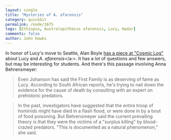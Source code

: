 ```yaml
---
layout: single 
title: "Mysteries of A. afarensis" 
category: quickbit
permalink: /node/1675
tags: [Ethiopia, Australopithecus afarensis, Lucy, Hadar] 
comments: false 
author: John Hawks 
---
```


In honor of Lucy's move to Seattle, Alan Boyle <a href="http://cosmiclog.msnbc.msn.com/archive/2008/10/06/1491327.aspx">has a piece at "Cosmic Log"</a> about Lucy and <i>A. afarensis</i></a:>. It has a lot of questions and few answers, but may be interesting for students. And there's this passage involving Anna Behrensmeyer: 

<blockquote>Even Johanson has said the First Family is as deserving of fame as Lucy. According to South African reports, he's trying to nail down the evidence for the cause of death by consulting with an expert on prehistoric predators.</blockquote>

<blockquote>In the past, investigators have suggested that the entire troop of hominids might have died in a flash flood, or were done in by a bout of food poisoning. But Behrensmeyer said the current prevailing theory is that they were the victims of a "surplus killing" by blood-crazed predators. "This is documented as a natural phenomenon," she said.</blockquote>

